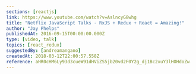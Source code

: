 ```yaml
---
sections: [reactjs]
link: https://www.youtube.com/watch?v=AslncyG8whg
title: "Netflix JavaScript Talks - RxJS + Redux + React = Amazing!"
author: "Jay Phelps"
publishedAt: 2016-09-15T00:00:00.000Z
type: [video, talk]
topics: [react_redux]
suggestedBy: [andreamangano]
createdAt: 2018-03-12T22:00:57.558Z
reference: aHR0cHM6Ly93d3cueW91dHViZS5jb20vd2F0Y2g_dj1Bc2xuY3lHOHdoZw
---
```

